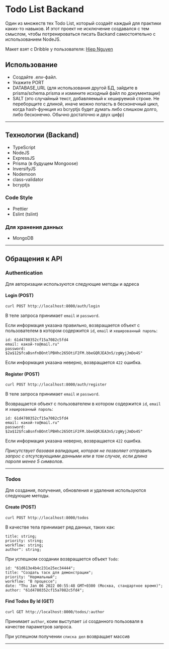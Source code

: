 # Todo List Backand

Один из множеств тех Todo List, который создаёт каждый для практики каких-то навыков. И этот проект не исключение создавался с тем смыслом, чтобы потренироваться писать Backand самостоятельно с использованием NodeJS. 

Макет взят с Dribble у пользователя: [Hiep Nguyen](https://dribbble.com/hiepnt88)

## Использование 
- Создайте .env-файл.
- Укажите PORT
- DATABASE_URL (для использования другой БД, зайдите в prisma/schema.prisma и измините исходный файл по документации)
- SALT (это случайный текст, добавляемый к хешируемой строке. Не переборщите с длиной, иначе можно попасть в бесконечный цикл, когда hash-функция из bcryptjs будет думать либо слишком долго, либо бесконечно. Обычно достаточно и двух цифр)

---

## Технологии (Backand)
- TypeScript
- NodeJS
- ExpressJS
- Prisma (в будущем Mongoose)
- InversifyJS
- Nodemoon
- class-validator
- bcryptjs

### Code Style
- Prettier
- Eslint (tslint)

### Для хранения данных
- MongoDB

---

## Обращения к API

### Authentication

Для авторизации используются следующие методы и адреса

#### Login (POST)
```
curl POST http://localhost:8000/auth/login 
```
В теле запроса принимает `email` и `password`. 

Если информация указана правильно, возвращается объект с пользователем в котором содержится `id`, `email` и `хешированный пароль`:
```
id: 61d4780352cf15a7082c5fd4
email: какой-то@mail.ru"
password: $2a$12$fcaBsnfnBOntlPBHhc265OtiF2FM.bbeGQRJEA3n5/zgWyjJmDo4S"
```
Если информация указана неверно, возвращается `422` ошибка.

#### Register (POST)
```
curl POST http://localhost:8000/auth/register 
```
В теле запроса принимает `email` и `password`. 

Возвращается объект с пользователем в котором содержится `id`, `email` и `хешированный пароль`:
```
id: 61d4780352cf15a7082c5fd4
email: какой-то@mail.ru"
password: $2a$12$fcaBsnfnBOntlPBHhc265OtiF2FM.bbeGQRJEA3n5/zgWyjJmDo4S"
```
Если информация указана неверно, возвращается `422` ошибка. 

*Присутствует базовая валидация, которая не позволяет отправить запрос с отсутсвующими данными или в том случае, если длина пароля менее 5 символов*.

---

### Todos

Для создания, получения, обновления и удаления используются следующие методы.

#### Create (POST)
```
curl POST http://localhost:8000/todos 
```
В качестве тела принимает ряд данных, таких как:
```
title: string;
priority: string;
workflow: string;
author": string;
```
При успешном создании возвращается объект `Todo`:
```
id: "61d613e4b4c231e25ec34444";
title: "Создать таск для демонстрации";
priority: "Нормальный";
workflow: "В процессе";
date: "Thu Jan 06 2022 00:55:48 GMT+0300 (Москва, стандартное время)";
author: "61d4780352cf15a7082c5fd4";
```

#### Find Todos By Id (GET)
```
curl GET http://localhost:8000/todos/:author
```
Принимает `author`, коим выступает `id` созданного пользоваля в качестве параметров запроса. 

При успешном получении `списка дел` возвращает массив

---